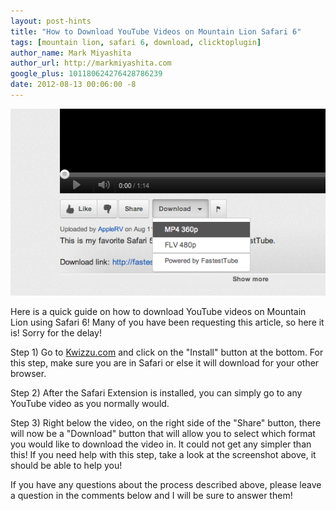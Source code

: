 ```yaml
---
layout: post-hints
title: "How to Download YouTube Videos on Mountain Lion Safari 6"
tags: [mountain lion, safari 6, download, clicktoplugin]
author_name: Mark Miyashita
author_url: http://markmiyashita.com
google_plus: 101180624276428786239
date: 2012-08-13 00:06:00 -8
---
```


<img class="clear blog-image-full-border" src="/images/download_youtube2.png" title="YouTube">

Here is a quick guide on how to download YouTube videos on Mountain Lion using Safari 6! Many of you have been requesting this article, so here it is! Sorry for the delay!

Step 1) Go to <a href="http://kwizzu.com">Kwizzu.com</a> and click on the "Install" button at the bottom. For this step, make sure you are in Safari or else it will download for your other browser.

Step 2) After the Safari Extension is installed, you can simply go to any YouTube video as you normally would.

Step 3) Right below the video, on the right side of the "Share" button, there will now be a "Download" button that will allow you to select which format you would like to download the video in. It could not get any simpler than this! If you need help with this step, take a look at the screenshot above, it should be able to help you!

If you have any questions about the process described above, please leave a question in the comments below and I will be sure to answer them!

